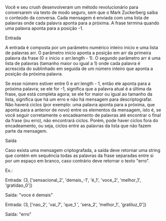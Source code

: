 Você e seu crush desenvolveram um método revolucionário para conversarem via texto de modo seguro, sem que o Mark Zuckerberg saiba o conteúdo da conversa. Cada mensagem é enviada com uma lista de palavras onde cada palavra aponta para a próxima. A frase termina quando uma palavra aponta para a posição -1.



Entrada



A entrada é composta por um parâmetro numérico inteiro inicio e uma lista de palavras arr. O parâmetro inicio aponta a posição em arr da primeira palavra da frase (0 ≤ inicio ≤ arr.length - 1). O segundo parâmetro arr é uma lista de palavras (tamanho maior ou igual a 1) onde cada palavra é acrescida do sublinhado em seguida de um número inteiro que aponta a posição da próxima palavra.



Se esse número estiver entre 0 e arr.length - 1, então ele aponta para a próxima palavra; se ele for -1, significa que a palavra atual é a última da frase, que está completa agora; se ele for maior ou igual ao tamanho da lista, significa que há um erro e não há mensagem para descriptografar. Não haverá ciclos (por exemplo: uma palavra aponta para a próxima, que aponta para a anterior de novo) entre os elementos da mensagem, isto é, se você seguir corretamente o encadeamento de palavras até encontrar o final da frase (ou erro), não encontrará ciclos. Porém, pode haver ciclos fora do encadeamento, ou seja, ciclos entre as palavras da lista que não fazem parte da mensagem.



Saída



Caso exista uma mensagem criptografada, a saída deve retornar uma string que contém em sequência todas as palavras da frase separadas entre si por um espaço em branco, caso contrário deve retornar o texto "erro".



Ex.:



Entrada: (3, ['sensacional_2', 'demais_-1', 'é_1', 'voce_2', 'melhor_1', 'gratidao_0'])



Saída: "voce é demais"



Entrada: (3, ['nao_2', 'vai_7', 'que_1 ', 'sera_2', 'melhor_1', 'gratiluz_0'])



Saída: "erro"